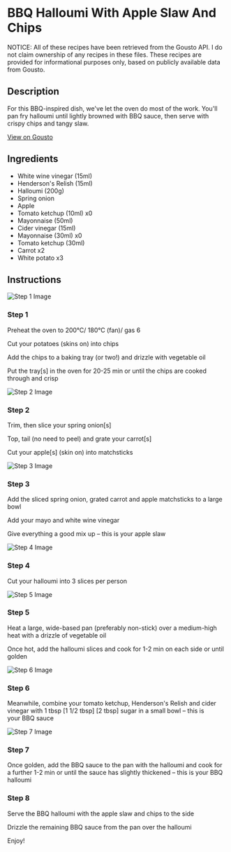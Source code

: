 # BBQ Halloumi With Apple Slaw And Chips

NOTICE: All of these recipes have been retrieved from the Gousto API. I do not claim ownership of any recipes in these files. These recipes are provided for informational purposes only, based on publicly available data from Gousto.

## Description

For this BBQ-inspired dish, we've let the oven do most of the work. You'll pan fry halloumi until lightly browned with BBQ sauce, then serve with crispy chips and tangy slaw. 

[View on Gousto](https://www.gousto.co.uk/recipes/cookbook/bbq-halloumi-with-apple-slaw-and-chips)

## Ingredients

- White wine vinegar (15ml)
- Henderson's Relish (15ml)
- Halloumi (200g)
- Spring onion
- Apple
- Tomato ketchup (10ml) x0
- Mayonnaise (50ml)
- Cider vinegar (15ml)
- Mayonnaise (30ml) x0
- Tomato ketchup (30ml)
- Carrot x2
- White potato x3

## Instructions

![Step 1 Image](https://production-media.gousto.co.uk/cms/recipe-step-image/step-1-1635249426106-x200.jpg)

### Step 1

Preheat the oven to 200°C/ 180°C (fan)/ gas 6

Cut your potatoes (skins on) into chips

Add the chips to a baking tray (or two!) and drizzle with vegetable oil

Put the tray[s] in the oven for 20-25 min or until the chips are cooked through and crisp

![Step 2 Image](https://production-media.gousto.co.uk/cms/recipe-step-image/step-2-1635249429066-x200.jpg)

### Step 2

Trim, then slice your spring onion[s]

Top, tail (no need to peel) and grate your carrot[s]

Cut your apple[s] (skin on) into matchsticks

![Step 3 Image](https://production-media.gousto.co.uk/cms/recipe-step-image/step-3-1635249431833-x200.jpg)

### Step 3

Add the sliced spring onion, grated carrot and apple matchsticks to a large bowl

Add your mayo and white wine vinegar

Give everything a good mix up – this is your apple slaw

![Step 4 Image](https://production-media.gousto.co.uk/cms/recipe-step-image/step-4-1635249434762-x200.jpg)

### Step 4

Cut your halloumi into 3 slices per person

![Step 5 Image](https://production-media.gousto.co.uk/cms/recipe-step-image/step-5-1635249437433-x200.jpg)

### Step 5

Heat a large, wide-based pan (preferably non-stick) over a medium-high heat with a drizzle of vegetable oil

Once hot, add the halloumi slices and cook for 1-2 min on each side or until golden

![Step 6 Image](https://production-media.gousto.co.uk/cms/recipe-step-image/step-6-1635249440608-x200.jpg)

### Step 6

Meanwhile, combine your tomato ketchup, Henderson's Relish and cider vinegar with 1 tbsp <span class="text-purple">[1 1/2 tbsp]</span> <span class="text-danger">[2 tbsp]</span> sugar in a small bowl – this is your BBQ sauce

![Step 7 Image](https://production-media.gousto.co.uk/cms/recipe-step-image/step-7-1635249444908-x200.jpg)

### Step 7

Once golden, add the BBQ sauce to the pan with the halloumi and cook for a further 1-2 min or until the sauce has slightly thickened – this is your BBQ halloumi

### Step 8

Serve the BBQ halloumi with the apple slaw and chips to the side

Drizzle the remaining BBQ sauce from the pan over the halloumi

Enjoy!

